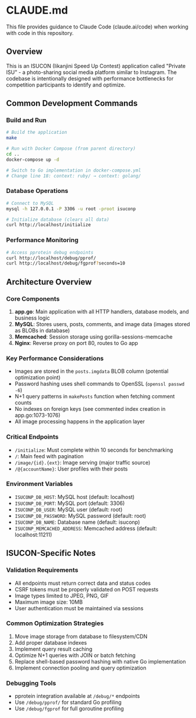 # CLAUDE.md

This file provides guidance to Claude Code (claude.ai/code) when working with code in this repository.

## Overview

This is an ISUCON (Iikanjini Speed Up Contest) application called "Private ISU" - a photo-sharing social media platform similar to Instagram. The codebase is intentionally designed with performance bottlenecks for competition participants to identify and optimize.

## Common Development Commands

### Build and Run
```bash
# Build the application
make

# Run with Docker Compose (from parent directory)
cd ..
docker-compose up -d

# Switch to Go implementation in docker-compose.yml
# Change line 18: context: ruby/ → context: golang/
```

### Database Operations
```bash
# Connect to MySQL
mysql -h 127.0.0.1 -P 3306 -u root -proot isuconp

# Initialize database (clears all data)
curl http://localhost/initialize
```

### Performance Monitoring
```bash
# Access pprotein debug endpoints
curl http://localhost/debug/pprof/
curl http://localhost/debug/fgprof?seconds=10
```

## Architecture Overview

### Core Components
1. **app.go**: Main application with all HTTP handlers, database models, and business logic
2. **MySQL**: Stores users, posts, comments, and image data (images stored as BLOBs in database)
3. **Memcached**: Session storage using gorilla-sessions-memcache
4. **Nginx**: Reverse proxy on port 80, routes to Go app

### Key Performance Considerations
- Images are stored in the `posts.imgdata` BLOB column (potential optimization point)
- Password hashing uses shell commands to OpenSSL (`openssl passwd -6`)
- N+1 query patterns in `makePosts` function when fetching comment counts
- No indexes on foreign keys (see commented index creation in app.go:1073-1076)
- All image processing happens in the application layer

### Critical Endpoints
- `/initialize`: Must complete within 10 seconds for benchmarking
- `/`: Main feed with pagination
- `/image/{id}.{ext}`: Image serving (major traffic source)
- `/@{accountName}`: User profiles with their posts

### Environment Variables
- `ISUCONP_DB_HOST`: MySQL host (default: localhost)
- `ISUCONP_DB_PORT`: MySQL port (default: 3306)
- `ISUCONP_DB_USER`: MySQL user (default: root)
- `ISUCONP_DB_PASSWORD`: MySQL password (default: root)
- `ISUCONP_DB_NAME`: Database name (default: isuconp)
- `ISUCONP_MEMCACHED_ADDRESS`: Memcached address (default: localhost:11211)

## ISUCON-Specific Notes

### Validation Requirements
- All endpoints must return correct data and status codes
- CSRF tokens must be properly validated on POST requests
- Image types limited to JPEG, PNG, GIF
- Maximum image size: 10MB
- User authentication must be maintained via sessions

### Common Optimization Strategies
1. Move image storage from database to filesystem/CDN
2. Add proper database indexes
3. Implement query result caching
4. Optimize N+1 queries with JOIN or batch fetching
5. Replace shell-based password hashing with native Go implementation
6. Implement connection pooling and query optimization

### Debugging Tools
- pprotein integration available at `/debug/*` endpoints
- Use `/debug/pprof/` for standard Go profiling
- Use `/debug/fgprof` for full goroutine profiling